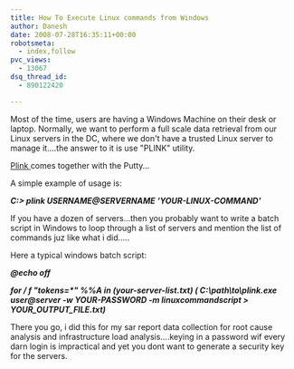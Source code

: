 ```yaml
---
title: How To Execute Linux commands from Windows
author: Danesh
date: 2008-07-28T16:35:11+00:00
robotsmeta:
  - index,follow
pvc_views:
  - 13067
dsq_thread_id:
  - 890122420

---
```

Most of the time, users are having a Windows Machine on their desk or laptop. Normally, we want to perform a full scale data retrieval from our Linux servers in the DC, where we don't have a trusted Linux server to manage it&#8230;.the answer to it is use "PLINK" utility.

<a title="Plink Download" href="http://www.chiark.greenend.org.uk/~sgtatham/putty/download.html" target="_blank">Plink </a>comes together with the Putty&#8230;

A simple example of usage is:

_**C:\> plink USERNAME@SERVERNAME &#8216;YOUR-LINUX-COMMAND'**_

If you have a dozen of servers&#8230;then you probably want to write a batch script in Windows to loop through a list of servers and mention the list of commands juz like what i did&#8230;..

Here a typical windows batch script:

_**@echo off**_

_**for / f "tokens=*" %%A in (your-server-list.txt) ( C:\path\to\plink.exe user@server -w YOUR-PASSWORD -m linuxcommandscript > YOUR\_OUTPUT\_FILE.txt)**_

There you go, i did this for my sar report data collection for root cause analysis and infrastructure load analysis&#8230;.keying in a password wif every darn login is impractical and yet you dont want to generate a security key for the servers.